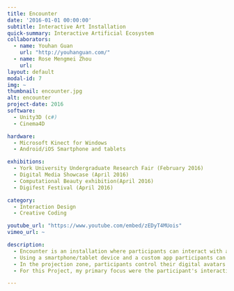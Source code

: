 ```yaml
---
title: Encounter
date: '2016-01-01 00:00:00'
subtitle: Interactive Art Installation
quick-summary: Interactive Artificial Ecosystem
collaborators:
  - name: Youhan Guan
    url: "http://youhanguan.com/"
  - name: Rose Mengmei Zhou
    url:
layout: default
modal-id: 7
img: ~
thumbnail: encounter.jpg
alt: encounter
project-date: 2016
software:
  - Unity3D (c#)
  - Cinema4D

hardware:
  - Microsoft Kinect for Windows
  - Android/iOS Smartphone and tablets

exhibitions:
  - York University Undergraduate Research Fair (February 2016)
  - Digital Media Showcase (April 2016)
  - Computational Beauty exhibition(April 2016)
  - Digifest Festival (April 2016)

category:
  - Interaction Design
  - Creative Coding

youtube_url: "https://www.youtube.com/embed/zEDyT4MUois"
vimeo_url: ~

description:
  - Encounter is an installation where participants can interact with artificial creatures and environments using mixed reality modes of interaction. Participants act as city planners by physical objects on the map to shape the virtual world.
  - Using a smartphone/tablet device and a custom app participants can find out more information about the environment using augmented reality. The app recognizes various objects and images and communicates any changes the 'city planners' make.
  - In the projection zone, participants control their digital avatars using their body movements.  The environment and creatures of this ecosystem respond to their gestures. Any changes made by the city planners are reflected in the projected view in real time.
  - For this Project, my primary focus were the participant's interactions in the projection space, projection design and world modelling.

---
```

